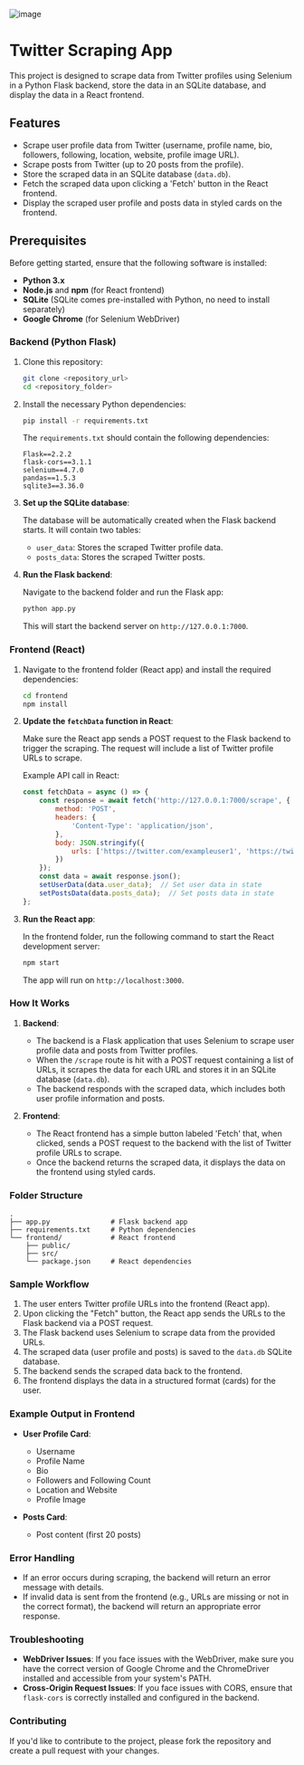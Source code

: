 ![image](https://github.com/user-attachments/assets/6bbd69d5-80c1-45dc-8c45-d9d2fb606971)
# Twitter Scraping App

This project is designed to scrape data from Twitter profiles using Selenium in a Python Flask backend, store the data in an SQLite database, and display the data in a React frontend.

## Features

- Scrape user profile data from Twitter (username, profile name, bio, followers, following, location, website, profile image URL).
- Scrape posts from Twitter (up to 20 posts from the profile).
- Store the scraped data in an SQLite database (`data.db`).
- Fetch the scraped data upon clicking a 'Fetch' button in the React frontend.
- Display the scraped user profile and posts data in styled cards on the frontend.

## Prerequisites

Before getting started, ensure that the following software is installed:

- **Python 3.x**
- **Node.js** and **npm** (for React frontend)
- **SQLite** (SQLite comes pre-installed with Python, no need to install separately)
- **Google Chrome** (for Selenium WebDriver)

### Backend (Python Flask)

1. Clone this repository:

   ```bash
   git clone <repository_url>
   cd <repository_folder>
   ```

2. Install the necessary Python dependencies:

   ```bash
   pip install -r requirements.txt
   ```

   The `requirements.txt` should contain the following dependencies:

   ```text
   Flask==2.2.2
   flask-cors==3.1.1
   selenium==4.7.0
   pandas==1.5.3
   sqlite3==3.36.0
   ```

3. **Set up the SQLite database**:
   
   The database will be automatically created when the Flask backend starts. It will contain two tables:
   - `user_data`: Stores the scraped Twitter profile data.
   - `posts_data`: Stores the scraped Twitter posts.

4. **Run the Flask backend**:

   Navigate to the backend folder and run the Flask app:

   ```bash
   python app.py
   ```

   This will start the backend server on `http://127.0.0.1:7000`.

### Frontend (React)

1. Navigate to the frontend folder (React app) and install the required dependencies:

   ```bash
   cd frontend
   npm install
   ```

2. **Update the `fetchData` function in React**:
   
   Make sure the React app sends a POST request to the Flask backend to trigger the scraping. The request will include a list of Twitter profile URLs to scrape.

   Example API call in React:

   ```js
   const fetchData = async () => {
       const response = await fetch('http://127.0.0.1:7000/scrape', {
           method: 'POST',
           headers: {
               'Content-Type': 'application/json',
           },
           body: JSON.stringify({
               urls: ['https://twitter.com/exampleuser1', 'https://twitter.com/exampleuser2']
           })
       });
       const data = await response.json();
       setUserData(data.user_data);  // Set user data in state
       setPostsData(data.posts_data);  // Set posts data in state
   };
   ```

3. **Run the React app**:

   In the frontend folder, run the following command to start the React development server:

   ```bash
   npm start
   ```

   The app will run on `http://localhost:3000`.

### How It Works

1. **Backend**:
   - The backend is a Flask application that uses Selenium to scrape user profile data and posts from Twitter profiles.
   - When the `/scrape` route is hit with a POST request containing a list of URLs, it scrapes the data for each URL and stores it in an SQLite database (`data.db`).
   - The backend responds with the scraped data, which includes both user profile information and posts.

2. **Frontend**:
   - The React frontend has a simple button labeled 'Fetch' that, when clicked, sends a POST request to the backend with the list of Twitter profile URLs to scrape.
   - Once the backend returns the scraped data, it displays the data on the frontend using styled cards.

### Folder Structure

```
.
├── app.py               # Flask backend app
├── requirements.txt     # Python dependencies
└── frontend/            # React frontend
    ├── public/
    ├── src/
    └── package.json     # React dependencies
```

### Sample Workflow

1. The user enters Twitter profile URLs into the frontend (React app).
2. Upon clicking the "Fetch" button, the React app sends the URLs to the Flask backend via a POST request.
3. The Flask backend uses Selenium to scrape data from the provided URLs.
4. The scraped data (user profile and posts) is saved to the `data.db` SQLite database.
5. The backend sends the scraped data back to the frontend.
6. The frontend displays the data in a structured format (cards) for the user.

### Example Output in Frontend

- **User Profile Card**:
  - Username
  - Profile Name
  - Bio
  - Followers and Following Count
  - Location and Website
  - Profile Image

- **Posts Card**:
  - Post content (first 20 posts)

### Error Handling

- If an error occurs during scraping, the backend will return an error message with details.
- If invalid data is sent from the frontend (e.g., URLs are missing or not in the correct format), the backend will return an appropriate error response.

### Troubleshooting

- **WebDriver Issues**: If you face issues with the WebDriver, make sure you have the correct version of Google Chrome and the ChromeDriver installed and accessible from your system's PATH.
- **Cross-Origin Request Issues**: If you face issues with CORS, ensure that `flask-cors` is correctly installed and configured in the backend.

### Contributing

If you'd like to contribute to the project, please fork the repository and create a pull request with your changes.

